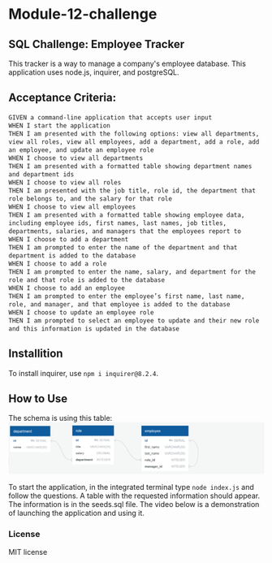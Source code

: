 # Module-12-challenge


## SQL Challenge: Employee Tracker
This tracker is a way to manage a company's employee database. This application uses node.js, inquirer, and postgreSQL. 

## Acceptance Criteria:
```
GIVEN a command-line application that accepts user input
WHEN I start the application
THEN I am presented with the following options: view all departments, view all roles, view all employees, add a department, add a role, add an employee, and update an employee role
WHEN I choose to view all departments
THEN I am presented with a formatted table showing department names and department ids
WHEN I choose to view all roles
THEN I am presented with the job title, role id, the department that role belongs to, and the salary for that role
WHEN I choose to view all employees
THEN I am presented with a formatted table showing employee data, including employee ids, first names, last names, job titles, departments, salaries, and managers that the employees report to
WHEN I choose to add a department
THEN I am prompted to enter the name of the department and that department is added to the database
WHEN I choose to add a role
THEN I am prompted to enter the name, salary, and department for the role and that role is added to the database
WHEN I choose to add an employee
THEN I am prompted to enter the employee’s first name, last name, role, and manager, and that employee is added to the database
WHEN I choose to update an employee role
THEN I am prompted to select an employee to update and their new role and this information is updated in the database
```

## Installition
To install inquirer, use ```npm i inquirer@8.2.4```. 

## How to Use
The schema is using this table: 
![alt text](assets/100-sql-challenge-ERD.png)

To start the application, in the integrated terminal type ```node index.js``` and follow the questions. A table with the requested information should appear. The information is in the seeds.sql file. The video below is a demonstration of launching the application and using it.

### License
MIT license

